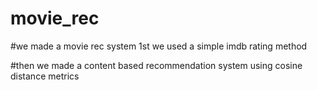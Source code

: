 # movie_rec

#we made a movie rec system 1st we used a simple imdb rating method

#then we made a content based recommendation system using cosine distance metrics
